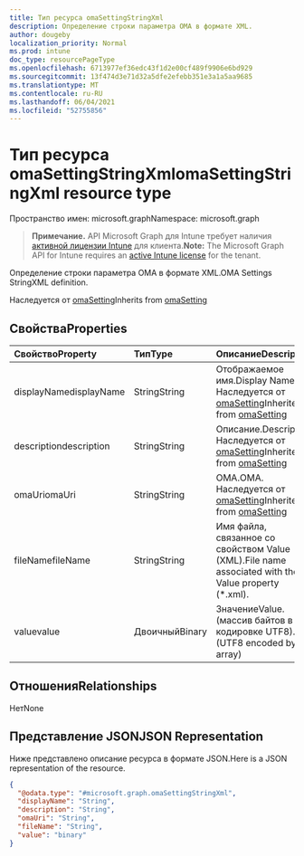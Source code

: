 ```yaml
---
title: Тип ресурса omaSettingStringXml
description: Определение строки параметра OMA в формате XML.
author: dougeby
localization_priority: Normal
ms.prod: intune
doc_type: resourcePageType
ms.openlocfilehash: 6713977ef36edc43f1d2e00cf489f9906e6bd929
ms.sourcegitcommit: 13f474d3e71d32a5dfe2efebb351e3a1a5aa9685
ms.translationtype: MT
ms.contentlocale: ru-RU
ms.lasthandoff: 06/04/2021
ms.locfileid: "52755856"
---
```

# <a name="omasettingstringxml-resource-type"></a><span data-ttu-id="25ad9-103">Тип ресурса omaSettingStringXml</span><span class="sxs-lookup"><span data-stu-id="25ad9-103">omaSettingStringXml resource type</span></span>

<span data-ttu-id="25ad9-104">Пространство имен: microsoft.graph</span><span class="sxs-lookup"><span data-stu-id="25ad9-104">Namespace: microsoft.graph</span></span>

> <span data-ttu-id="25ad9-105">**Примечание.** API Microsoft Graph для Intune требует наличия [активной лицензии Intune](https://go.microsoft.com/fwlink/?linkid=839381) для клиента.</span><span class="sxs-lookup"><span data-stu-id="25ad9-105">**Note:** The Microsoft Graph API for Intune requires an [active Intune license](https://go.microsoft.com/fwlink/?linkid=839381) for the tenant.</span></span>

<span data-ttu-id="25ad9-106">Определение строки параметра OMA в формате XML.</span><span class="sxs-lookup"><span data-stu-id="25ad9-106">OMA Settings StringXML definition.</span></span>


<span data-ttu-id="25ad9-107">Наследуется от [omaSetting](../resources/intune-deviceconfig-omasetting.md)</span><span class="sxs-lookup"><span data-stu-id="25ad9-107">Inherits from [omaSetting](../resources/intune-deviceconfig-omasetting.md)</span></span>

## <a name="properties"></a><span data-ttu-id="25ad9-108">Свойства</span><span class="sxs-lookup"><span data-stu-id="25ad9-108">Properties</span></span>
|<span data-ttu-id="25ad9-109">Свойство</span><span class="sxs-lookup"><span data-stu-id="25ad9-109">Property</span></span>|<span data-ttu-id="25ad9-110">Тип</span><span class="sxs-lookup"><span data-stu-id="25ad9-110">Type</span></span>|<span data-ttu-id="25ad9-111">Описание</span><span class="sxs-lookup"><span data-stu-id="25ad9-111">Description</span></span>|
|:---|:---|:---|
|<span data-ttu-id="25ad9-112">displayName</span><span class="sxs-lookup"><span data-stu-id="25ad9-112">displayName</span></span>|<span data-ttu-id="25ad9-113">String</span><span class="sxs-lookup"><span data-stu-id="25ad9-113">String</span></span>|<span data-ttu-id="25ad9-114">Отображаемое имя.</span><span class="sxs-lookup"><span data-stu-id="25ad9-114">Display Name.</span></span> <span data-ttu-id="25ad9-115">Наследуется от [omaSetting](../resources/intune-deviceconfig-omasetting.md)</span><span class="sxs-lookup"><span data-stu-id="25ad9-115">Inherited from [omaSetting](../resources/intune-deviceconfig-omasetting.md)</span></span>|
|<span data-ttu-id="25ad9-116">description</span><span class="sxs-lookup"><span data-stu-id="25ad9-116">description</span></span>|<span data-ttu-id="25ad9-117">String</span><span class="sxs-lookup"><span data-stu-id="25ad9-117">String</span></span>|<span data-ttu-id="25ad9-118">Описание.</span><span class="sxs-lookup"><span data-stu-id="25ad9-118">Description.</span></span> <span data-ttu-id="25ad9-119">Наследуется от [omaSetting](../resources/intune-deviceconfig-omasetting.md)</span><span class="sxs-lookup"><span data-stu-id="25ad9-119">Inherited from [omaSetting](../resources/intune-deviceconfig-omasetting.md)</span></span>|
|<span data-ttu-id="25ad9-120">omaUri</span><span class="sxs-lookup"><span data-stu-id="25ad9-120">omaUri</span></span>|<span data-ttu-id="25ad9-121">String</span><span class="sxs-lookup"><span data-stu-id="25ad9-121">String</span></span>|<span data-ttu-id="25ad9-122">OMA.</span><span class="sxs-lookup"><span data-stu-id="25ad9-122">OMA.</span></span> <span data-ttu-id="25ad9-123">Наследуется от [omaSetting](../resources/intune-deviceconfig-omasetting.md)</span><span class="sxs-lookup"><span data-stu-id="25ad9-123">Inherited from [omaSetting](../resources/intune-deviceconfig-omasetting.md)</span></span>|
|<span data-ttu-id="25ad9-124">fileName</span><span class="sxs-lookup"><span data-stu-id="25ad9-124">fileName</span></span>|<span data-ttu-id="25ad9-125">String</span><span class="sxs-lookup"><span data-stu-id="25ad9-125">String</span></span>|<span data-ttu-id="25ad9-126">Имя файла, связанное со свойством Value (XML).</span><span class="sxs-lookup"><span data-stu-id="25ad9-126">File name associated with the Value property (\*.xml).</span></span>|
|<span data-ttu-id="25ad9-127">value</span><span class="sxs-lookup"><span data-stu-id="25ad9-127">value</span></span>|<span data-ttu-id="25ad9-128">Двоичный</span><span class="sxs-lookup"><span data-stu-id="25ad9-128">Binary</span></span>|<span data-ttu-id="25ad9-129">Значение</span><span class="sxs-lookup"><span data-stu-id="25ad9-129">Value.</span></span> <span data-ttu-id="25ad9-130">(массив байтов в кодировке UTF8).</span><span class="sxs-lookup"><span data-stu-id="25ad9-130">(UTF8 encoded byte array)</span></span>|

## <a name="relationships"></a><span data-ttu-id="25ad9-131">Отношения</span><span class="sxs-lookup"><span data-stu-id="25ad9-131">Relationships</span></span>
<span data-ttu-id="25ad9-132">Нет</span><span class="sxs-lookup"><span data-stu-id="25ad9-132">None</span></span>

## <a name="json-representation"></a><span data-ttu-id="25ad9-133">Представление JSON</span><span class="sxs-lookup"><span data-stu-id="25ad9-133">JSON Representation</span></span>
<span data-ttu-id="25ad9-134">Ниже представлено описание ресурса в формате JSON.</span><span class="sxs-lookup"><span data-stu-id="25ad9-134">Here is a JSON representation of the resource.</span></span>
<!-- {
  "blockType": "resource",
  "@odata.type": "microsoft.graph.omaSettingStringXml"
}
-->
``` json
{
  "@odata.type": "#microsoft.graph.omaSettingStringXml",
  "displayName": "String",
  "description": "String",
  "omaUri": "String",
  "fileName": "String",
  "value": "binary"
}
```




